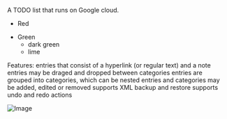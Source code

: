 A TODO list that runs on Google cloud.

* Red 
+ Green 
    * dark  green 
    * lime 

Features:
entries that consist of a hyperlink (or regular text) and a note
entries may be draged and dropped between categories
entries are grouped into categories, which can be nested
entries and categories may be added, edited or removed
supports XML backup and restore
supports undo and redo actions

![Image](https://i.imgur.com/AsmKfg9.jpg)